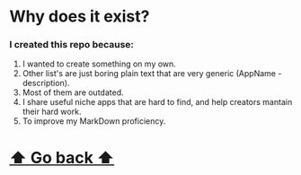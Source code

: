 # Why does it exist?

### I created this repo because: 
1. I wanted to create something on my own.
1. Other list's are just boring plain text that are very generic (AppName - description).
1. Most of them are outdated.
1. I share useful niche apps that are hard to find, and help creators mantain their hard work.
1. To improve my MarkDown proficiency.

# [⬆ Go back ⬆](README.md)
